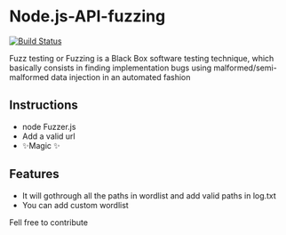 # Node.js-API-fuzzing



[![Build Status](https://travis-ci.org/joemccann/dillinger.svg?branch=master)](https://travis-ci.org/joemccann/dillinger)

Fuzz testing or Fuzzing is a Black Box software testing technique, which basically consists in finding implementation bugs using malformed/semi-malformed data injection in an automated fashion

## Instructions
- node Fuzzer.js
- Add a valid url
- ✨Magic ✨

## Features

- It will gothrough all the paths in wordlist and add valid paths in log.txt
- You can add custom wordlist 

Fell free to contribute

